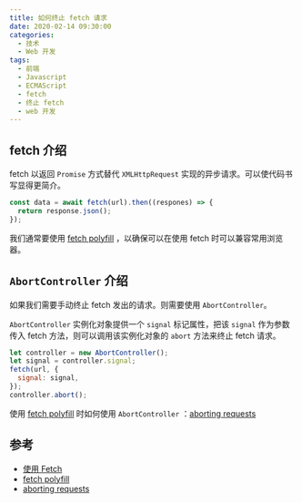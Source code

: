 ```yaml
---
title: 如何终止 fetch 请求
date: 2020-02-14 09:30:00
categories:
  - 技术
  - Web 开发
tags:
  - 前端
  - Javascript
  - ECMAScript
  - fetch
  - 终止 fetch
  - web 开发
---
```


## fetch 介绍

fetch 以返回 `Promise` 方式替代 `XMLHttpRequest` 实现的异步请求。可以使代码书写显得更简介。

```javascript
const data = await fetch(url).then((respones) => {
  return response.json();
});
```

我们通常要使用 [fetch polyfill] ，以确保可以在使用 fetch 时可以兼容常用浏览器。

## `AbortController` 介绍

如果我们需要手动终止 fetch 发出的请求。则需要使用 `AbortController`。

<!-- more -->

`AbortController` 实例化对象提供一个 `signal` 标记属性，把该 `signal` 作为参数传入 fetch 方法，则可以调用该实例化对象的 `abort` 方法来终止 fetch 请求。

```javascript
let controller = new AbortController();
let signal = controller.signal;
fetch(url, {
  signal: signal,
});
controller.abort();
```

使用 [fetch polyfill] 时如何使用 `AbortController` ：[aborting requests]

## 参考

- [使用 Fetch]
- [fetch polyfill]
- [aborting requests]

[使用 fetch]: https://developer.mozilla.org/zh-CN/docs/Web/API/Fetch_API/Using_Fetch
[fetch polyfill]: https://github.com/github/fetch
[aborting requests]: https://github.com/github/fetch#aborting-requests
